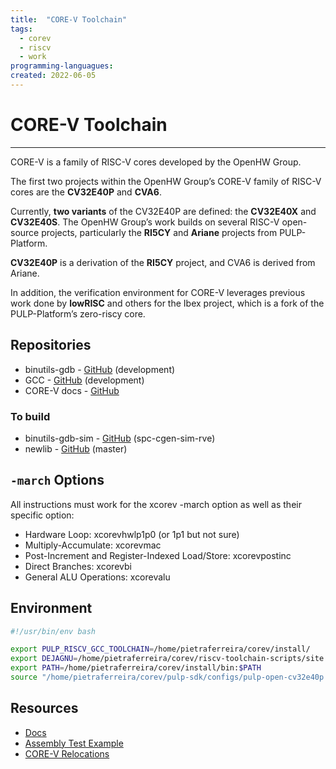```yaml
---
title:  "CORE-V Toolchain"
tags:
  - corev
  - riscv
  - work
programming-languagues:
created: 2022-06-05
---
```

# CORE-V Toolchain
---
CORE-V is a family of RISC-V cores developed by the OpenHW Group.

The first two projects within the OpenHW Group’s CORE-V family of RISC-V cores are the **CV32E40P** and **CVA6**.

Currently, **two variants** of the CV32E40P are defined: the **CV32E40X** and **CV32E40S**. The OpenHW Group’s work builds on several RISC-V open-source projects, particularly the **RI5CY** and **Ariane** projects from PULP-Platform. 

**CV32E40P** is a derivation of the **RI5CY** project, and CVA6 is derived from Ariane.

In addition, the verification environment for CORE-V leverages previous work done by **lowRISC** and others for the Ibex project, which is a fork of the PULP-Platform’s zero-riscy core.

## Repositories
- binutils-gdb - [GitHub](https://github.com/openhwgroup/corev-binutils-gdb) (development)
- GCC - [GitHub](https://github.com/openhwgroup/corev-gcc) (development)
- CORE-V docs - [GitHub](https://github.com/openhwgroup/core-v-sw)

### To build
- binutils-gdb-sim - [GitHub](https://github.com/embecosm/riscv-binutils-gdb.git) (spc-cgen-sim-rve)
- newlib - [GitHub](https://mirrors.git.embecosm.com/mirrors/newlib-cygwin.git) (master)

## `-march` Options
All instructions must work for the xcorev -march option as well as their specific option:

- Hardware Loop: xcorevhwlp1p0 (or 1p1 but not sure)
- Multiply-Accumulate: xcorevmac
- Post-Increment and Register-Indexed Load/Store: xcorevpostinc
- Direct Branches: xcorevbi
- General ALU Operations: xcorevalu

## Environment
```bash
#!/usr/bin/env bash

export PULP_RISCV_GCC_TOOLCHAIN=/home/pietraferreira/corev/install/
export DEJAGNU=/home/pietraferreira/corev/riscv-toolchain-scripts/site.exp
export PATH=/home/pietraferreira/corev/install/bin:$PATH
source "/home/pietraferreira/corev/pulp-sdk/configs/pulp-open-cv32e40p.sh"
```

## Resources
- [Docs](https://core-v-docs-verif-strat.readthedocs.io/en/latest/intro.html)
- [Assembly Test Example](notes/private/work/assembly-test-example-corev.md)
- [CORE-V Relocations](notes/private/work/corev-relocations.md)